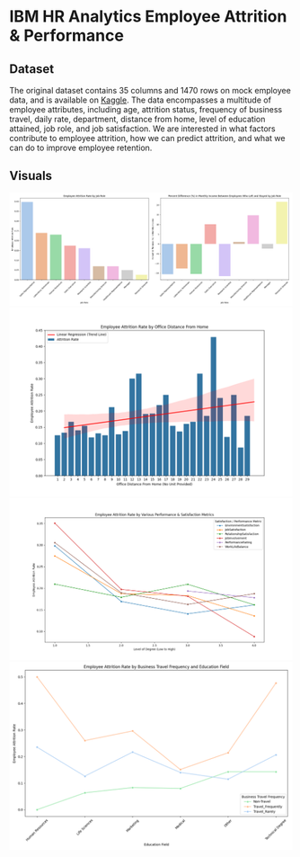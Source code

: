 # IBM HR Analytics Employee Attrition & Performance

## Dataset

The original dataset contains 35 columns and 1470 rows on mock employee data, and is available on [Kaggle](https://www.kaggle.com/datasets/pavansubhasht/ibm-hr-analytics-attrition-dataset). The data encompasses a multitude of employee attributes, including age, attrition status, frequency of business travel, daily rate, department, distance from home, level of education attained, job role, and job satisfaction. We are interested in what factors contribute to employee attrition, how we can predict attrition, and what we can do to improve employee retention.

## Visuals

![Figure 1](visuals/figure1.png)
![Figure 2](visuals/figure2.png)
![Figure 3](visuals/figure3.png)
![Figure 4](visuals/figure4.png)
